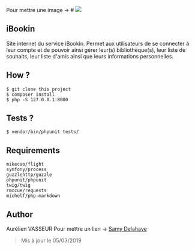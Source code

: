 Pour mettre une image -> # ![](assets/img/logo.png)
## iBookin

Site internet du service iBookin. Permet aux utilisateurs de se connecter à leur compte et de pouvoir ainsi gérer leur(s) bibliothèque(s), leur liste de souhaits, leur liste d'amis ainsi que leurs informations personnelles.

## How ?

```
$ git clone this project
$ composer install
$ php -S 127.0.0.1:8000
```

## Tests ?

```
$ vendor/bin/phpunit tests/
```

## Requirements

```
mikecao/flight
symfony/process
guzzlehttp/guzzle
phpunit/phpunit
twig/twig
rmccue/requests
michelf/php-markdown
```

## Author

Aurélien VASSEUR
Pour mettre un lien -> [Samy Delahaye](https://delahayeyourself.info)

> Mis à jour le 05/03/2019